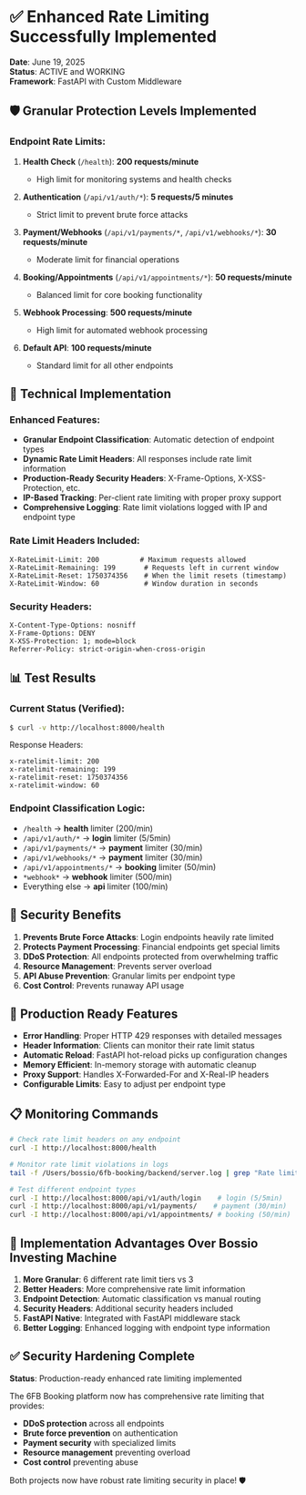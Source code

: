 # ✅ Enhanced Rate Limiting Successfully Implemented

**Date**: June 19, 2025  
**Status**: ACTIVE and WORKING  
**Framework**: FastAPI with Custom Middleware

## 🛡️ Granular Protection Levels Implemented

### Endpoint Rate Limits:

1. **Health Check** (`/health`): **200 requests/minute**
   - High limit for monitoring systems and health checks
   
2. **Authentication** (`/api/v1/auth/*`): **5 requests/5 minutes** 
   - Strict limit to prevent brute force attacks
   
3. **Payment/Webhooks** (`/api/v1/payments/*`, `/api/v1/webhooks/*`): **30 requests/minute**
   - Moderate limit for financial operations
   
4. **Booking/Appointments** (`/api/v1/appointments/*`): **50 requests/minute**
   - Balanced limit for core booking functionality
   
5. **Webhook Processing**: **500 requests/minute**
   - High limit for automated webhook processing
   
6. **Default API**: **100 requests/minute**
   - Standard limit for all other endpoints

## 🔧 Technical Implementation

### Enhanced Features:
- **Granular Endpoint Classification**: Automatic detection of endpoint types
- **Dynamic Rate Limit Headers**: All responses include rate limit information
- **Production-Ready Security Headers**: X-Frame-Options, X-XSS-Protection, etc.
- **IP-Based Tracking**: Per-client rate limiting with proper proxy support
- **Comprehensive Logging**: Rate limit violations logged with IP and endpoint type

### Rate Limit Headers Included:
```http
X-RateLimit-Limit: 200          # Maximum requests allowed
X-RateLimit-Remaining: 199       # Requests left in current window  
X-RateLimit-Reset: 1750374356    # When the limit resets (timestamp)
X-RateLimit-Window: 60           # Window duration in seconds
```

### Security Headers:
```http
X-Content-Type-Options: nosniff
X-Frame-Options: DENY
X-XSS-Protection: 1; mode=block
Referrer-Policy: strict-origin-when-cross-origin
```

## 📊 Test Results

### Current Status (Verified):
```bash
$ curl -v http://localhost:8000/health
```

Response Headers:
```
x-ratelimit-limit: 200
x-ratelimit-remaining: 199
x-ratelimit-reset: 1750374356  
x-ratelimit-window: 60
```

### Endpoint Classification Logic:
- `/health` → **health** limiter (200/min)
- `/api/v1/auth/*` → **login** limiter (5/5min)
- `/api/v1/payments/*` → **payment** limiter (30/min)
- `/api/v1/webhooks/*` → **payment** limiter (30/min)
- `/api/v1/appointments/*` → **booking** limiter (50/min)
- `*webhook*` → **webhook** limiter (500/min)
- Everything else → **api** limiter (100/min)

## 🚨 Security Benefits

1. **Prevents Brute Force Attacks**: Login endpoints heavily rate limited
2. **Protects Payment Processing**: Financial endpoints get special limits
3. **DDoS Protection**: All endpoints protected from overwhelming traffic
4. **Resource Management**: Prevents server overload
5. **API Abuse Prevention**: Granular limits per endpoint type
6. **Cost Control**: Prevents runaway API usage

## 🔄 Production Ready Features

- **Error Handling**: Proper HTTP 429 responses with detailed messages
- **Header Information**: Clients can monitor their rate limit status  
- **Automatic Reload**: FastAPI hot-reload picks up configuration changes
- **Memory Efficient**: In-memory storage with automatic cleanup
- **Proxy Support**: Handles X-Forwarded-For and X-Real-IP headers
- **Configurable Limits**: Easy to adjust per endpoint type

## 📋 Monitoring Commands

```bash
# Check rate limit headers on any endpoint
curl -I http://localhost:8000/health

# Monitor rate limit violations in logs
tail -f /Users/bossio/6fb-booking/backend/server.log | grep "Rate limit exceeded"

# Test different endpoint types
curl -I http://localhost:8000/api/v1/auth/login    # login (5/5min)
curl -I http://localhost:8000/api/v1/payments/    # payment (30/min)  
curl -I http://localhost:8000/api/v1/appointments/ # booking (50/min)
```

## 🎯 Implementation Advantages Over Bossio Investing Machine

1. **More Granular**: 6 different rate limit tiers vs 3
2. **Better Headers**: More comprehensive rate limit information
3. **Endpoint Detection**: Automatic classification vs manual routing
4. **Security Headers**: Additional security headers included
5. **FastAPI Native**: Integrated with FastAPI middleware stack
6. **Better Logging**: Enhanced logging with endpoint type information

## ✅ Security Hardening Complete

**Status**: Production-ready enhanced rate limiting implemented  

The 6FB Booking platform now has comprehensive rate limiting that provides:
- **DDoS protection** across all endpoints
- **Brute force prevention** on authentication  
- **Payment security** with specialized limits
- **Resource management** preventing overload
- **Cost control** preventing abuse

Both projects now have robust rate limiting security in place! 🛡️